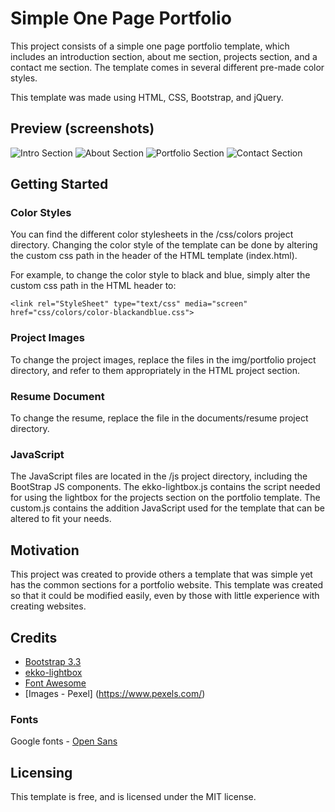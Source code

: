 # Simple One Page Portfolio

This project consists of a simple one page portfolio template, which includes an introduction section, about me section, projects section, and a contact me section.  The template comes in several different pre-made color styles.

This template was made using HTML, CSS, Bootstrap, and jQuery. 

## Preview (screenshots)
![Intro Section](http://imgur.com/bKcA7Dc)
![About Section](http://imgur.com/8DAKovP)
![Portfolio Section](http://imgur.com/s6mFrpI)
![Contact Section](http://imgur.com/BMMH9bM)


## Getting Started

### Color Styles

You can find the different color stylesheets in the /css/colors project directory.  Changing the color style of the template can be done by altering the custom css path in the header of the HTML template (index.html). 

For example, to change the color style to black and blue, simply alter the custom css path in the HTML header to:
```
<link rel="StyleSheet" type="text/css" media="screen" href="css/colors/color-blackandblue.css">
```

### Project Images

To change the project images, replace the files in the img/portfolio project directory, and refer to them appropriately in the HTML project section.

### Resume Document

To change the resume, replace the file in the documents/resume project directory.

### JavaScript

The JavaScript files are located in the /js project directory, including the BootStrap JS components. The ekko-lightbox.js contains the script needed for using the lightbox for the projects section on the portfolio template.  The custom.js contains the addition JavaScript used for the template that can be altered to fit your needs.  


## Motivation

This project was created to provide others a template that was simple yet has the common sections for a portfolio website.  This template was created so that it could be modified easily, even by those with little experience with creating websites.

## Credits

- [Bootstrap 3.3](http://getbootstrap.com/)
- [ekko-lightbox](http://ashleydw.github.io/lightbox/)
- [Font Awesome](http://fontawesome.io/)
- [Images - Pexel] (https://www.pexels.com/)


### Fonts
Google fonts - [Open Sans](https://fonts.google.com/specimen/Open+Sans?selection.family=Open+Sans)

## Licensing
This template is free, and is licensed under the MIT license.
